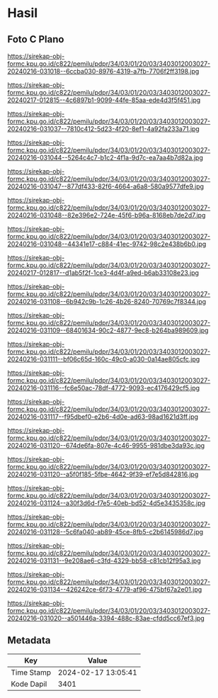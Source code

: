 # Hasil

## Foto C Plano

https://sirekap-obj-formc.kpu.go.id/c822/pemilu/pdpr/34/03/01/20/03/3403012003027-20240216-031018--6ccba030-8976-4319-a7fb-7706f2ff3198.jpg

https://sirekap-obj-formc.kpu.go.id/c822/pemilu/pdpr/34/03/01/20/03/3403012003027-20240217-012815--4c6897b1-9099-44fe-85aa-ede4d3f5f451.jpg

https://sirekap-obj-formc.kpu.go.id/c822/pemilu/pdpr/34/03/01/20/03/3403012003027-20240216-031037--7810c412-5d23-4f20-8ef1-4a92fa233a71.jpg

https://sirekap-obj-formc.kpu.go.id/c822/pemilu/pdpr/34/03/01/20/03/3403012003027-20240216-031044--5264c4c7-b1c2-4f1a-9d7c-ea7aa4b7d82a.jpg

https://sirekap-obj-formc.kpu.go.id/c822/pemilu/pdpr/34/03/01/20/03/3403012003027-20240216-031047--877df433-82f6-4664-a6a8-580a9577dfe9.jpg

https://sirekap-obj-formc.kpu.go.id/c822/pemilu/pdpr/34/03/01/20/03/3403012003027-20240216-031048--82e396e2-724e-45f6-b96a-8168eb7de2d7.jpg

https://sirekap-obj-formc.kpu.go.id/c822/pemilu/pdpr/34/03/01/20/03/3403012003027-20240216-031048--44341e17-c884-41ec-9742-98c2e438b6b0.jpg

https://sirekap-obj-formc.kpu.go.id/c822/pemilu/pdpr/34/03/01/20/03/3403012003027-20240217-012817--d1ab5f2f-1ce3-4d4f-a9ed-b6ab33108e23.jpg

https://sirekap-obj-formc.kpu.go.id/c822/pemilu/pdpr/34/03/01/20/03/3403012003027-20240216-031108--6b942c9b-1c26-4b26-8240-70769c7f8344.jpg

https://sirekap-obj-formc.kpu.go.id/c822/pemilu/pdpr/34/03/01/20/03/3403012003027-20240216-031109--68401634-90c2-4877-9ec8-b264ba989609.jpg

https://sirekap-obj-formc.kpu.go.id/c822/pemilu/pdpr/34/03/01/20/03/3403012003027-20240216-031111--bf06c65d-160c-49c0-a030-0a14ae805cfc.jpg

https://sirekap-obj-formc.kpu.go.id/c822/pemilu/pdpr/34/03/01/20/03/3403012003027-20240216-031116--fc6e50ac-78df-4772-9093-ec4176429cf5.jpg

https://sirekap-obj-formc.kpu.go.id/c822/pemilu/pdpr/34/03/01/20/03/3403012003027-20240216-031117--f95dbef0-e2b6-4d0e-ad63-98ad1621d3ff.jpg

https://sirekap-obj-formc.kpu.go.id/c822/pemilu/pdpr/34/03/01/20/03/3403012003027-20240216-031120--674de6fa-807e-4c46-9955-981dbe3da93c.jpg

https://sirekap-obj-formc.kpu.go.id/c822/pemilu/pdpr/34/03/01/20/03/3403012003027-20240216-031120--a5f0f185-5fbe-4642-9f39-ef7e5d842816.jpg

https://sirekap-obj-formc.kpu.go.id/c822/pemilu/pdpr/34/03/01/20/03/3403012003027-20240216-031124--a30f3d6d-f7e5-40eb-bd52-4d5e3435358c.jpg

https://sirekap-obj-formc.kpu.go.id/c822/pemilu/pdpr/34/03/01/20/03/3403012003027-20240216-031128--5c6fa040-ab89-45ce-8fb5-c2b6145986d7.jpg

https://sirekap-obj-formc.kpu.go.id/c822/pemilu/pdpr/34/03/01/20/03/3403012003027-20240216-031131--9e208ae6-c3fd-4329-bb58-c81cb12f95a3.jpg

https://sirekap-obj-formc.kpu.go.id/c822/pemilu/pdpr/34/03/01/20/03/3403012003027-20240216-031134--426242ce-6f73-4779-af96-475bf67a2e01.jpg

https://sirekap-obj-formc.kpu.go.id/c822/pemilu/pdpr/34/03/01/20/03/3403012003027-20240216-031020--a501446a-3394-488c-83ae-cfdd5cc67ef3.jpg


## Metadata

| Key        | Value               |
| ---------- | ------------------- |
| Time Stamp | 2024-02-17 13:05:41 |
| Kode Dapil | 3401                |



